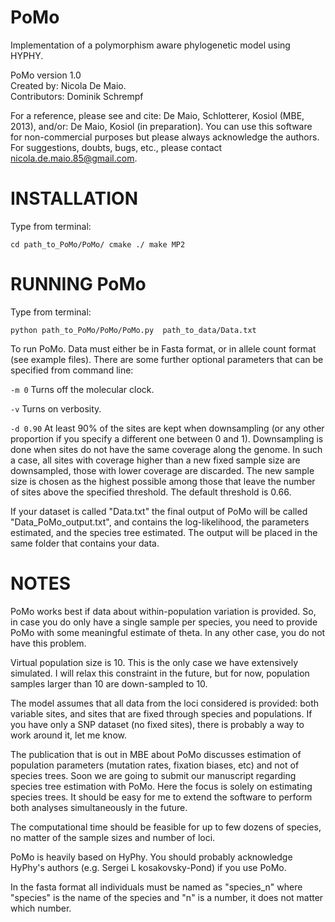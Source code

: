 PoMo
====

Implementation of a polymorphism aware phylogenetic model using HYPHY.

PoMo version 1.0  
Created by: Nicola De Maio.  
Contributors: Dominik Schrempf

For a reference, please see and cite: De Maio, Schlotterer, Kosiol
(MBE, 2013), and/or: De Maio, Kosiol (in preparation).  You can use
this software for non-commercial purposes but please always
acknowledge the authors.  For suggestions, doubts, bugs, etc., please
contact nicola.de.maio.85@gmail.com.

INSTALLATION
====
Type from terminal:

`cd path_to_PoMo/PoMo/
cmake ./
make MP2`

RUNNING PoMo
====
Type from terminal:

`python path_to_PoMo/PoMo/PoMo.py  path_to_data/Data.txt`

To run PoMo. Data must either be in Fasta format, or in allele count
format (see example files).  There are some further optional
parameters that can be specified from command line:

`-m 0` Turns off the molecular clock.

`-v` Turns on verbosity.

`-d 0.90` At least 90% of the sites are kept when downsampling (or any
other proportion if you specify a different one between 0 and
1). Downsampling is done when sites do not have the same coverage
along the genome. In such a case, all sites with coverage higher than
a new fixed sample size are downsampled, those with lower coverage are
discarded. The new sample size is chosen as the highest possible among
those that leave the number of sites above the specified
threshold. The default threshold is 0.66.

If your dataset is called "Data.txt" the final output of PoMo will be
called "Data_PoMo_output.txt", and contains the log-likelihood, the
parameters estimated, and the species tree estimated. The output will
be placed in the same folder that contains your data.

NOTES
====
PoMo works best if data about within-population variation is
provided. So, in case you do only have a single sample per species,
you need to provide PoMo with some meaningful estimate of theta. In
any other case, you do not have this problem.

Virtual population size is 10. This is the only case we have
extensively simulated. I will relax this constraint in the future, but
for now, population samples larger than 10 are down-sampled to 10.

The model assumes that all data from the loci considered is provided:
both variable sites, and sites that are fixed through species and
populations. If you have only a SNP dataset (no fixed sites), there is
probably a way to work around it, let me know.

The publication that is out in MBE about PoMo discusses estimation of
population parameters (mutation rates, fixation biases, etc) and not
of species trees. Soon we are going to submit our manuscript regarding
species tree estimation with PoMo. Here the focus is solely on
estimating species trees. It should be easy for me to extend the
software to perform both analyses simultaneously in the future.

The computational time should be feasible for up to few dozens of
species, no matter of the sample sizes and number of loci.

PoMo is heavily based on HyPhy. You should probably acknowledge
HyPhy's authors (e.g. Sergei L kosakovsky-Pond) if you use PoMo.

In the fasta format all individuals must be named as "species_n" where
"species" is the name of the species and "n" is a number, it does not
matter which number.
